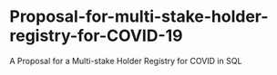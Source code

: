 # Proposal-for-multi-stake-holder-registry-for-COVID-19
A  Proposal for a Multi-stake Holder Registry for COVID in SQL 
